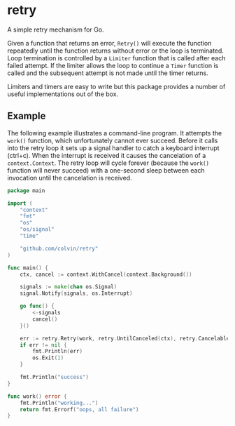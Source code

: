 # retry

A simple retry mechanism for Go.

Given a function that returns an error, `Retry()` will execute the function
repeatedly until the function returns without error or the loop is terminated.
Loop termination is controlled by a `Limiter` function that is called after
each failed attempt. If the limiter allows the loop to continue a `Timer`
function is called and the subsequent attempt is not made until the timer
returns.

Limiters and timers are easy to write but this package provides a number of
useful implementations out of the box.

## Example

The following example illustrates a command-line program. It attempts the `work()`
function, which unfortunately cannot ever succeed. Before it calls into the retry
loop it sets up a signal handler to catch a keyboard interrupt (ctrl+c). When the
interrupt is received it causes the cancelation of a `context.Context`. The retry
loop will cycle forever (because the `work()` function will never succeed) with
a one-second sleep between each invocation until the cancelation is received.

```go
package main

import (
	"context"
	"fmt"
	"os"
	"os/signal"
	"time"

	"github.com/colvin/retry"
)

func main() {
	ctx, cancel := context.WithCancel(context.Background())

	signals := make(chan os.Signal)
	signal.Notify(signals, os.Interrupt)

	go func() {
		<-signals
		cancel()
	}()

	err := retry.Retry(work, retry.UntilCanceled(ctx), retry.CancelableSleep(ctx, time.Duration(1 * time.Second)))
	if err != nil {
		fmt.Println(err)
		os.Exit(1)
	}

	fmt.Println("success")
}

func work() error {
	fmt.Println("working...")
	return fmt.Errorf("oops, all failure")
}
```
